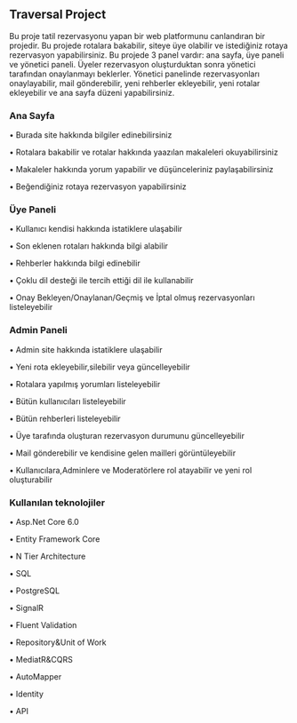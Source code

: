 <h2>Traversal Project</h2>
<p>Bu proje tatil rezervasyonu yapan bir web platformunu canlandıran bir projedir. Bu projede rotalara bakabilir, siteye üye olabilir ve istediğiniz rotaya rezervasyon yapabilirsiniz. Bu projede 3 panel vardır: ana sayfa, üye paneli ve yönetici paneli. Üyeler rezervasyon oluşturduktan sonra yönetici tarafından onaylanmayı beklerler. Yönetici panelinde rezervasyonları onaylayabilir, mail gönderebilir, yeni rehberler ekleyebilir, yeni rotalar ekleyebilir ve ana sayfa düzeni yapabilirsiniz.</p>
<h3>Ana Sayfa</h3>
<p>• Burada site hakkında bilgiler edinebilirsiniz</p>
<p>• Rotalara bakabilir ve rotalar hakkında yaazılan makaleleri okuyabilirsiniz</p>
<p>• Makaleler hakkında yorum yapabilir ve düşünceleriniz paylaşabilirsiniz</p>
<p>• Beğendiğiniz rotaya rezervasyon yapabilirsiniz</p>
<h3>Üye Paneli</h3>
<p>• Kullanıcı kendisi hakkında istatiklere ulaşabilir</p>
<p>• Son eklenen rotaları hakkında bilgi alabilir</p>
<p>• Rehberler hakkında bilgi edinebilir</p>
<p>• Çoklu dil desteği ile tercih ettiği dil ile kullanabilir</p>
<p>• Onay Bekleyen/Onaylanan/Geçmiş ve İptal olmuş rezervasyonları listeleyebilir</p>
<h3>Admin Paneli</h3>
<p>• Admin site hakkında istatiklere ulaşabilir</p>
<p>• Yeni rota ekleyebilir,silebilir veya güncelleyebilir</p>
<p>• Rotalara yapılmış yorumları listeleyebilir</p>
<p>• Bütün kullanıcıları listeleyebilir</p>
<p>• Bütün rehberleri listeleyebilir</p>
<p>• Üye tarafında oluşturan rezervasyon durumunu güncelleyebilir</p>
<p>• Mail gönderebilir ve kendisine gelen mailleri görüntüleyebilir</p>
<p>• Kullanıcılara,Adminlere ve Moderatörlere rol atayabilir ve yeni rol oluşturabilir</p>
<h3>Kullanılan teknolojiler</h3>
<p>• Asp.Net Core 6.0</p>
<p>• Entity Framework Core</p>
<p>• N Tier Architecture</p>
<p>• SQL</p>
<p>• PostgreSQL</p>
<p>• SignalR</p>
<p>• Fluent Validation</p>
<p>• Repository&Unit of Work</p>
<p>• MediatR&CQRS</p>
<p>• AutoMapper</p>
<p>• Identity</p>
<p>• API</p>
